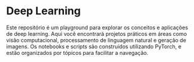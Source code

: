 # Deep Learning
Este repositório é um playground para explorar os conceitos e aplicações de deep learning. Aqui você encontrará projetos práticos em áreas como visão computacional, processamento de linguagem natural e geração de imagens. Os notebooks e scripts são construídos utilizando PyTorch, e estão organizados por tópicos para facilitar a navegação. 
